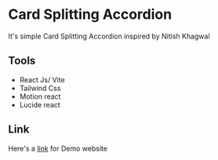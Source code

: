 # Card Splitting Accordion

It's simple Card Splitting Accordion inspired by Nitish Khagwal
## Tools

- React Js/ Vite
- Tailwind Css
- Motion react
- Lucide react

## Link

Here's a [link](https://card-splitting-accordion-black.vercel.app/) for Demo website
